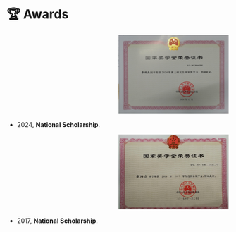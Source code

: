 # 🏆 Awards

<div class='paper-box'><div class='paper-box-image' style="text-align: right;"><div><div class="badge"></div><img src='images/awd/2024_National_Scholarship.png' alt="sym" width="250"   >
</div></div>
<div class='paper-box-text' markdown="1">





- 2024, **National Scholarship**.

</div>
</div>

<div class='paper-box'><div class='paper-box-image' style="text-align: right;"><div><div class="badge"></div><img src='images/awd/2017_National_Scholarship.png' alt="sym" width="250"   >
</div></div>
<div class='paper-box-text' markdown="1">



- 2017, **National Scholarship**.

</div>
</div>

